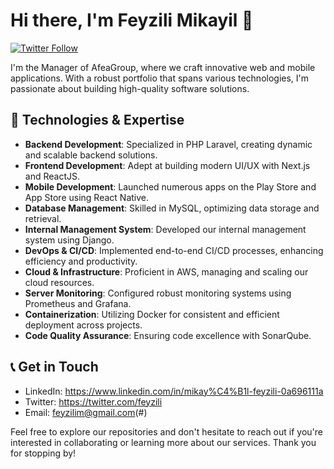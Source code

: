 # Hi there, I'm Feyzili Mikayil 👋
[![Twitter Follow](https://img.shields.io/twitter/follow/feyzili?style=social)](https://twitter.com/feyzili)

I'm the Manager of AfeaGroup, where we craft innovative web and mobile applications. With a robust portfolio that spans various technologies, I'm passionate about building high-quality software solutions.

## 🚀 Technologies & Expertise

- **Backend Development**: Specialized in PHP Laravel, creating dynamic and scalable backend solutions.
- **Frontend Development**: Adept at building modern UI/UX with Next.js and ReactJS.
- **Mobile Development**: Launched numerous apps on the Play Store and App Store using React Native.
- **Database Management**: Skilled in MySQL, optimizing data storage and retrieval.
- **Internal Management System**: Developed our internal management system using Django.
- **DevOps & CI/CD**: Implemented end-to-end CI/CD processes, enhancing efficiency and productivity.
- **Cloud & Infrastructure**: Proficient in AWS, managing and scaling our cloud resources.
- **Server Monitoring**: Configured robust monitoring systems using Prometheus and Grafana.
- **Containerization**: Utilizing Docker for consistent and efficient deployment across projects.
- **Code Quality Assurance**: Ensuring code excellence with SonarQube.

## 📞 Get in Touch

- LinkedIn: https://www.linkedin.com/in/mikay%C4%B1l-feyzili-0a696111a
- Twitter: https://twitter.com/feyzili
- Email: feyzilim@gmail.com(#)

Feel free to explore our repositories and don't hesitate to reach out if you're interested in collaborating or learning more about our services. Thank you for stopping by!
